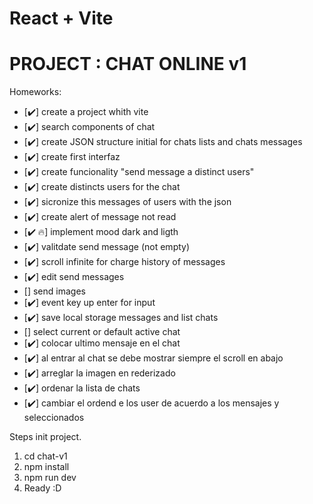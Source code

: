 # React + Vite
# PROJECT : CHAT ONLINE v1
Homeworks:
- [✔️] create a project whith vite
- [✔️] search components of chat 
- [✔️] create JSON structure initial for chats lists and chats messages
- [✔️] create first interfaz
- [✔️] create funcionality "send message a distinct users"
- [✔️] create distincts users for the chat  
- [✔️] sicronize this messages of users with the json 
- [✔️] create alert of message not read
- [✔️ 🔥] implement mood dark and ligth
- [✔️] valitdate send message (not empty)
- [✔️] scroll infinite for charge history of messages
- [✔️] edit send messages
- [] send images 
- [✔️] event key up enter for input
- [✔️] save local storage messages and list chats
- [] select current or default active chat 
- [✔️] colocar ultimo mensaje en el chat
- [✔️] al entrar al chat se debe mostrar siempre el scroll en abajo
- [✔️] arreglar la imagen en rederizado
- [✔️] ordenar la lista de chats
- [✔️] cambiar el ordend e los user de acuerdo a los mensajes y seleccionados

Steps init project.

1. cd chat-v1
2. npm install
3. npm run dev
4. Ready :D
